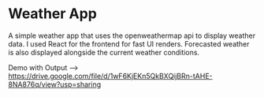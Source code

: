 # Weather App

A simple weather app that uses the openweathermap api to display weather data.
I used React for the frontend for fast UI renders.
Forecasted weather is also displayed alongside the current weather conditions.

Demo with Output --> https://drive.google.com/file/d/1wF6KjEKn5QkBXQijBRn-tAHE-8NA876q/view?usp=sharing 
